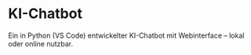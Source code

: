 # KI-Chatbot
Ein in Python (VS Code) entwickelter KI-Chatbot mit Webinterface – lokal oder online nutzbar.

